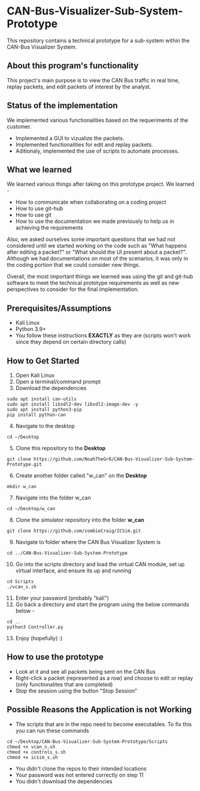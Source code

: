 # CAN-Bus-Visualizer-Sub-System-Prototype
This repository contains a technical prototype for a sub-system within the CAN-Bus Visualizer System.

## About this program's functionality
This project's main purpose is to view the CAN Bus traffic in real time, replay packets, and edit packets of interest by the analyst.

## Status of the implementation
We implemented various functionalities based on the requeriments of the customer.
* Implemented a GUI to vizualize the packets.
* Implemented functionalities for edit and replay packets. 
* Aditionaly, implemented the use of scripts to automate processes.

## What we learned
We learned various things after taking on this prototype project. We learned -
* How to communicate when collaborating on a coding project
* How to use git-hub
* How to use git
* How to use the documentation we made previously to help us in achieving the requirements

Also, we asked ourselves some important questions that we had not considered until we started working on the code such as "What happens after editing a packet?" or "What should the UI present about a packet?". Although we had documentations on most of the scenarios, it was only in the coding portion that we could consider new things. 

Overall, the most important things we learned was using the git and git-hub software to meet the technical prototype requirements as well as new perspectives to consider for the final implementation. 

## Prerequisites/Assumptions
* Kali Linux 
* Python 3.9+
* You follow these instructions **EXACTLY** as they are (scripts won't work since they depend on certain directory calls)

## How to Get Started
1. Open Kali Linux
2. Open a terminal/command prompt
3. Download the dependencies
```
sudo apt install can-utils
sudo apt install libsdl2-dev libsdl2-image-dev -y
sudo apt install python3-pip
pip install python-can
```
4. Navigate to the desktop
```
cd ~/Desktop
```
5. Clone this repository to the **Desktop**
```
git clone https://github.com/NoahTheGr8/CAN-Bus-Visualizer-Sub-System-Prototype.git
```
6. Create another folder called "w_can" on the **Desktop**
```
mkdir w_can
```
7. Navigate into the folder w_can 
```
cd ~/Desktop/w_can
```
8. Clone the simulator repository into the folder **w_can**
```
git clone https://github.com/zombieCraig/ICSim.git
```
9. Navigate to folder where the CAN Bus Visualizer System is
```
cd ../CAN-Bus-Visualizer-Sub-System-Prototype
```
10. Go into the scripts directory and load the virtual CAN module, set up virtual interface, and ensure its up and running
```
cd Scripts
./vcan_s.sh
```
11. Enter your password (probably "kali")
12. Go back a directory and start the program using the below commands below - 
```
cd ..
python3 Controller.py
```
13. Enjoy (hopefully) :)

## How to use the prototype
* Look at it and see all packets being sent on the CAN Bus
* Right-click a packet (represented as a row) and choose to edit or replay (only functionalites that are completed)
* Stop the session using the button "Stop Session"

## Possible Reasons the Application is not Working
* The scripts that are in the repo need to become executables. To fix this you can run these commands
```
cd ~/Desktop/CAN-Bus-Visualizer-Sub-System-Prototype/Scripts
chmod +x vcan_s.sh
chmod +x controls_s.sh
chmod +x icsim_s.sh
```
* You didn't clone the repos to their intended locations
* Your password was not entered correctly on step 11
* You didn't download the dependencies